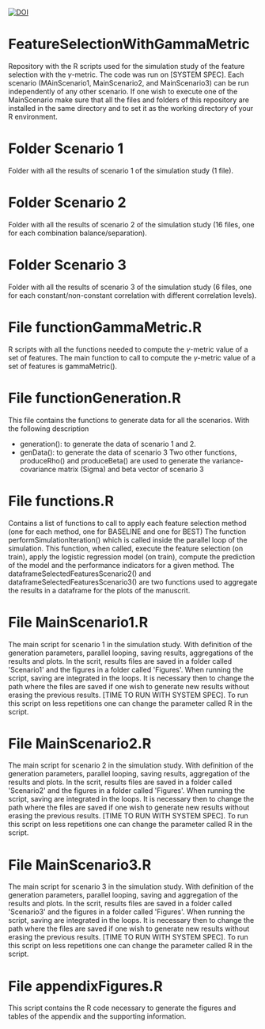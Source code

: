 [![DOI](https://zenodo.org/badge/782467101.svg)](https://zenodo.org/doi/10.5281/zenodo.10931934)

# FeatureSelectionWithGammaMetric
Repository with the R scripts used for the simulation study of the feature selection with the $\gamma$-metric. The code was run on [SYSTEM SPEC]. Each scenario (MAinScenario1, MainScenario2, and MainScenario3) can be run independently of any other scenario. If one wish to execute one of the MainScenario make sure that all the files and folders of this repository are installed in the same directory and to set it as the working directory of your R environment. 

# Folder Scenario 1
Folder with all the results of scenario 1 of the simulation study (1 file).

# Folder Scenario 2
Folder with all the results of scenario 2 of the simulation study (16 files, one for each combination balance/separation).

# Folder Scenario 3 
Folder with all the results of scenario 3 of the simulation study (6 files, one for each constant/non-constant correlation with different correlation levels).

# File functionGammaMetric.R
R scripts with all the functions needed to compute the $\gamma$-metric value of a set of features. The main function to call to compute the $\gamma$-metric value of a set of features is gammaMetric().

# File functionGeneration.R
This file contains the functions to generate data for all the scenarios. With the following description
- generation(): to generate the data of scenario 1 and 2.
- genData(): to generate the data of scenario 3
Two other functions, produceRho() and produceBeta() are used to generate the variance-covariance matrix (Sigma) and beta vector of scenario 3

# File functions.R
Contains a list of functions to call to apply each feature selection method (one for each method, one for BASELINE and one for BEST)
The function performSimulationIteration() which is called inside the parallel loop of the simulation. This function, when called, execute the feature selection (on train), 
apply the logistic regression  model (on train), compute the prediction of the model and the performance indicators for a given method. 
The dataframeSelectedFeaturesScenario2() and dataframeSelectedFeaturesScenario3() are two functions used to aggregate the results in a dataframe for the plots of the manuscrit.

# File MainScenario1.R
The main script for scenario 1 in the simulation study. With definition of the generation parameters, parallel looping, saving results, aggregations of the results and plots.
In the scrit, results files are saved in a folder called 'Scenario1' and the figures in a folder called 'Figures'. When running the script, saving are integrated in the loops. It is necessary then to change the path where the files are saved if one wish to generate new results without erasing the previous results. [TIME TO RUN WITH SYSTEM SPEC]. To run this script on less repetitions one can change the parameter called R in the script.

# File MainScenario2.R
The main script for scenario 2 in the simulation study. With definition of the generation parameters, parallel looping, saving results, aggregation of the results and plots.
In the scrit, results files are saved in a folder called 'Scenario2' and the figures in a folder called 'Figures'. When running the script, saving are integrated in the loops. It is necessary then to change the path where the files are saved if one wish to generate new results without erasing the previous results. [TIME TO RUN WITH SYSTEM SPEC]. To run this script on less repetitions one can change the parameter called R in the script.

# File MainScenario3.R 
The main script for scenario 3 in the simulation study. With definition of the generation parameters, parallel looping, saving and aggregation of the results and plots.
In the scrit, results files are saved in a folder called 'Scenario3' and the figures in a folder called 'Figures'. When running the script, saving are integrated in the loops. It is necessary then to change the path where the files are saved if one wish to generate new results without erasing the previous results. [TIME TO RUN WITH SYSTEM SPEC]. To run this script on less repetitions one can change the parameter called R in the script.

# File appendixFigures.R
This script contains the R code necessary to generate the figures and tables of the appendix and the supporting information. 
